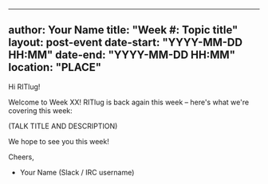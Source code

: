 <!--

    This file is a template for writing meeting announcements each week. Copy
    this template into the `_posts` directory with a correct file name and edit
    the details as needed.

    NOTE: The file name should follow this naming convention:

        YYYY-MM-DD-w#-tldr-title.md

    Where YYYY is year, MM is month, DD is day, and XX is what week of the
    semester the announcement is for. The date MUST be formatted correctly since
    the site uses that as a timestamp for the post! USE LOWERCASE FILE NAMES
    THIS SHOULD BE THE POST RELEASE DATE, NOT THE EVENT DATE!

    Extra metadata info:

    layout: post-event

      This tells Jekyll to use the new post template with support for additional metadata

    date-start:
    date-end:

      Timestamp for the start/end of the event. Make sure it's proper form, Jekyll
      will make sure it gets turned into a human-readable date string. HH is 24-hour time.

    location:

      Text location

    Why don't we use the site global variables from the config you ask?
    Well, those are subject to change, so for historical reasons.
    Also, we get better metadata this way.

    Finally, REMOVE THIS ENTIRE COMMENT BLOCK.
    The first thing in the file NEEDS to be the "---" line

 -->


---
author: Your Name
title: "Week #: Topic title"
layout: post-event
date-start: "YYYY-MM-DD HH:MM"
date-end: "YYYY-MM-DD HH:MM"
location: "PLACE"
---

Hi RITlug!

Welcome to Week XX! RITlug is back again this week – here's what we're covering
this week:

(TALK TITLE AND DESCRIPTION)

We hope to see you this week!

Cheers,
- Your Name (Slack / IRC username)
